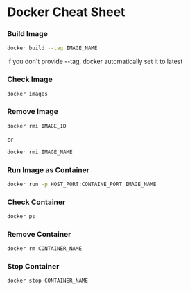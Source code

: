 # Docker Cheat Sheet

### Build Image
```bash
docker build --tag IMAGE_NAME
```

if you don't provide --tag, docker automatically set it to latest

### Check Image
```bash
docker images
```

### Remove Image
```bash
docker rmi IMAGE_ID
```

or
```bash
docker rmi IMAGE_NAME
```

### Run Image as Container
```bash
docker run -p HOST_PORT:CONTAINE_PORT IMAGE_NAME
```

### Check Container
```bash
docker ps
```

### Remove Container
```bash
docker rm CONTAINER_NAME
```

### Stop Container
```bash
docker stop CONTAINER_NAME
```
